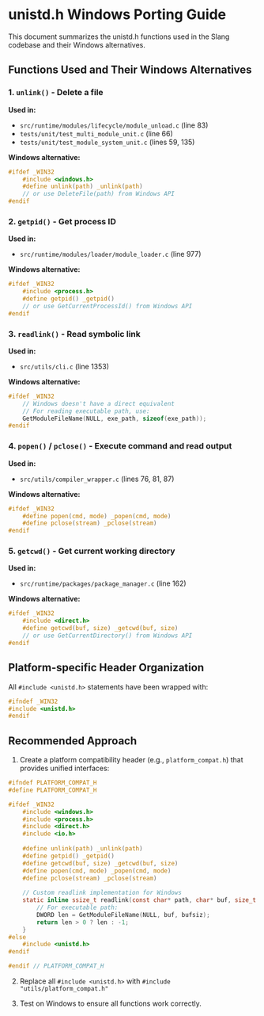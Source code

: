 # unistd.h Windows Porting Guide

This document summarizes the unistd.h functions used in the Slang codebase and their Windows alternatives.

## Functions Used and Their Windows Alternatives

### 1. `unlink()` - Delete a file
**Used in:**
- `src/runtime/modules/lifecycle/module_unload.c` (line 83)
- `tests/unit/test_multi_module_unit.c` (line 66)
- `tests/unit/test_module_system_unit.c` (lines 59, 135)

**Windows alternative:**
```c
#ifdef _WIN32
    #include <windows.h>
    #define unlink(path) _unlink(path)
    // or use DeleteFile(path) from Windows API
#endif
```

### 2. `getpid()` - Get process ID
**Used in:**
- `src/runtime/modules/loader/module_loader.c` (line 977)

**Windows alternative:**
```c
#ifdef _WIN32
    #include <process.h>
    #define getpid() _getpid()
    // or use GetCurrentProcessId() from Windows API
#endif
```

### 3. `readlink()` - Read symbolic link
**Used in:**
- `src/utils/cli.c` (line 1353)

**Windows alternative:**
```c
#ifdef _WIN32
    // Windows doesn't have a direct equivalent
    // For reading executable path, use:
    GetModuleFileName(NULL, exe_path, sizeof(exe_path));
#endif
```

### 4. `popen()` / `pclose()` - Execute command and read output
**Used in:**
- `src/utils/compiler_wrapper.c` (lines 76, 81, 87)

**Windows alternative:**
```c
#ifdef _WIN32
    #define popen(cmd, mode) _popen(cmd, mode)
    #define pclose(stream) _pclose(stream)
#endif
```

### 5. `getcwd()` - Get current working directory
**Used in:**
- `src/runtime/packages/package_manager.c` (line 162)

**Windows alternative:**
```c
#ifdef _WIN32
    #include <direct.h>
    #define getcwd(buf, size) _getcwd(buf, size)
    // or use GetCurrentDirectory() from Windows API
#endif
```

## Platform-specific Header Organization

All `#include <unistd.h>` statements have been wrapped with:
```c
#ifndef _WIN32
#include <unistd.h>
#endif
```

## Recommended Approach

1. Create a platform compatibility header (e.g., `platform_compat.h`) that provides unified interfaces:

```c
#ifndef PLATFORM_COMPAT_H
#define PLATFORM_COMPAT_H

#ifdef _WIN32
    #include <windows.h>
    #include <process.h>
    #include <direct.h>
    #include <io.h>
    
    #define unlink(path) _unlink(path)
    #define getpid() _getpid()
    #define getcwd(buf, size) _getcwd(buf, size)
    #define popen(cmd, mode) _popen(cmd, mode)
    #define pclose(stream) _pclose(stream)
    
    // Custom readlink implementation for Windows
    static inline ssize_t readlink(const char* path, char* buf, size_t bufsiz) {
        // For executable path:
        DWORD len = GetModuleFileName(NULL, buf, bufsiz);
        return len > 0 ? len : -1;
    }
#else
    #include <unistd.h>
#endif

#endif // PLATFORM_COMPAT_H
```

2. Replace all `#include <unistd.h>` with `#include "utils/platform_compat.h"`

3. Test on Windows to ensure all functions work correctly.